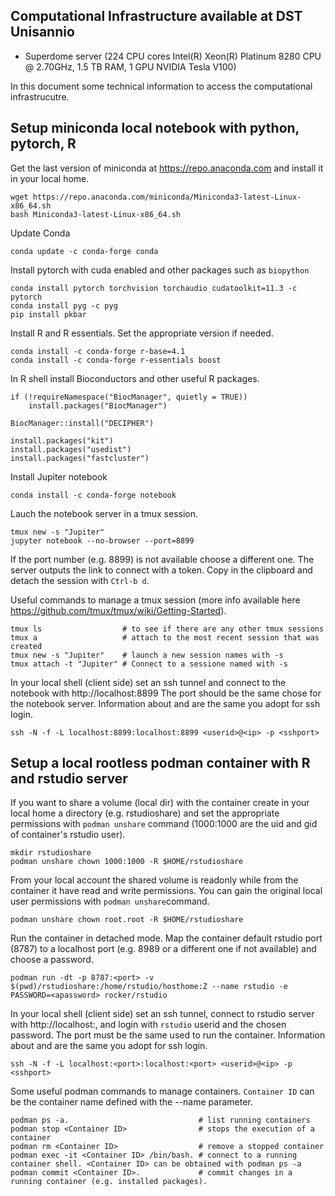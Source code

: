## Computational Infrastructure available at DST Unisannio

- Superdome server (224 CPU cores Intel(R) Xeon(R) Platinum 8280 CPU @ 2.70GHz, 1.5 TB RAM, 1 GPU NVIDIA Tesla V100)

In this document some technical information to access the computational infrastrucutre.

## Setup miniconda local notebook with python, pytorch, R

Get the last version of miniconda at https://repo.anaconda.com and install it in your local home.

```console
wget https://repo.anaconda.com/miniconda/Miniconda3-latest-Linux-x86_64.sh
bash Miniconda3-latest-Linux-x86_64.sh 
```

Update Conda

```console
conda update -c conda-forge conda
```

Install pytorch with cuda enabled and other packages such as `biopython`

```console
conda install pytorch torchvision torchaudio cudatoolkit=11.3 -c pytorch
conda install pyg -c pyg
pip install pkbar
```

Install R and R essentials. Set the appropriate version if needed.

```console
conda install -c conda-forge r-base=4.1
conda install -c conda-forge r-essentials boost
```

In R shell install Bioconductors and other useful R packages.

```console
if (!requireNamespace("BiocManager", quietly = TRUE))
    install.packages("BiocManager")

BiocManager::install("DECIPHER")

install.packages("kit")
install.packages("usedist")
install.packages("fastcluster")
```


Install Jupiter notebook

```console
conda install -c conda-forge notebook
```

Lauch the notebook server in a tmux session. 

```console
tmux new -s "Jupiter"
jupyter notebook --no-browser --port=8899
```

If the port number (e.g. 8899) is not available choose a different one. The server outputs the link to connect with a token. Copy in the clipboard and detach the session with `Ctrl-b d`.

Useful commands to manage a tmux session (more info available here https://github.com/tmux/tmux/wiki/Getting-Started).

```console
tmux ls                  # to see if there are any other tmux sessions
tmux a                   # attach to the most recent session that was created
tmux new -s "Jupiter"    # launch a new session names with -s
tmux attach -t "Jupiter" # Connect to a sessione named with -s
```

In your local shell (client side) set an ssh tunnel and connect to the notebook with http://localhost:8899
The port should be the same chose for the notebook server. Information about <userid> <ip> and <sshport> are the same you adopt for ssh login.

```console
ssh -N -f -L localhost:8899:localhost:8899 <userid>@<ip> -p <sshport>
```

## Setup a local rootless podman container with R and rstudio server
 
If you want to share a volume (local dir) with the container create in your local home a directory (e.g. rstudioshare) and set the appropriate permissions with `podman unshare` command (1000:1000 are the uid and gid of container's rstudio user).

```console
mkdir rstudioshare
podman unshare chown 1000:1000 -R $HOME/rstudioshare
```

From your local account the shared volume is readonly while from the container it have read and write permissions. You can gain the original local user permissions with `podman unshare`command.
 
```console
podman unshare chown root.root -R $HOME/rstudioshare
```

Run the container in detached mode. Map the container default rstudio port (8787) to a localhost port <port> (e.g. 8989 or a different one if not available) and choose a password.
 
```console
podman run -dt -p 8787:<port> -v $(pwd)/rstudioshare:/home/rstudio/hosthome:Z --name rstudio -e PASSWORD=<apassword> rocker/rstudio
```
 
In your local shell (client side) set an ssh tunnel, connect to rstudio server with http://localhost:<port>, and login with `rstudio` userid and the chosen password.
The port must be the same used to run the container. Information about <userid> <ip> and <sshport> are the same you adopt for ssh login.

```console
ssh -N -f -L localhost:<port>:localhost:<port> <userid>@<ip> -p <sshport>
```

Some useful podman commands to manage containers. `Container ID` can be the container name defined with the --name parameter.

```console
podman ps -a.                             # list running containers
podman stop <Container ID>                # stops the execution of a container
podman rm <Container ID>                  # remove a stopped container
podman exec -it <Container ID> /bin/bash. # connect to a running container shell. <Container ID> can be obtained with podman ps -a
podman commit <Container ID>.             # commit changes in a running container (e.g. installed packages).
```
